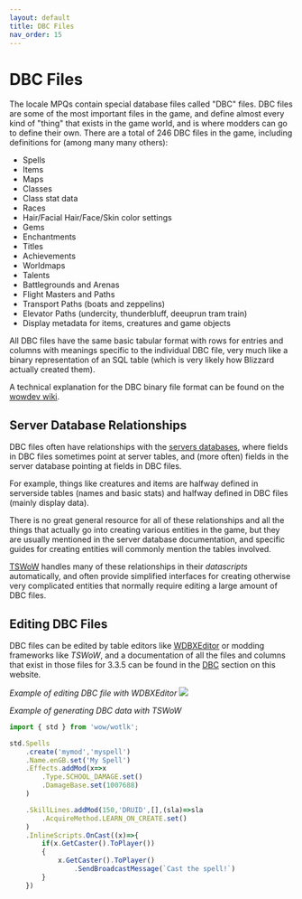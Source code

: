 ```yaml
---
layout: default
title: DBC Files
nav_order: 15
---
```


# DBC Files

The locale MPQs contain special database files called "DBC" files. DBC files are some of the most important files in the game, and define almost every kind of "thing" that exists in the game world, and is where modders can go to define their own. There are a total of 246 DBC files in the game, including definitions for (among many many others): 

- Spells
- Items
- Maps
- Classes
- Class stat data
- Races
- Hair/Facial Hair/Face/Skin color settings
- Gems
- Enchantments
- Titles
- Achievements
- Worldmaps
- Talents
- Battlegrounds and Arenas
- Flight Masters and Paths
- Transport Paths (boats and zeppelins)
- Elevator Paths (undercity, thunderbluff, deeuprun tram train)
- Display metadata for items, creatures and game objects

All DBC files have the same basic tabular format with rows for entries and columns with meanings specific to the individual DBC file, very much like a binary representation of an SQL table (which is very likely how Blizzard actually created them).

A technical explanation for the DBC binary file format can be found on the [wowdev wiki](https://wowdev.wiki/DBC).

## Server Database Relationships

DBC files often have relationships with the [servers databases](./server_database), where fields in DBC files sometimes point at server tables, and (more often) fields in the server database pointing at fields in DBC files.

For example, things like creatures and items are halfway defined in serverside tables (names and basic stats) and halfway defined in DBC files (mainly display data).

There is no great general resource for all of these relationships and all the things that actually go into creating various entities in the game, but they are usually mentioned in the server database documentation, and specific guides for creating entities will commonly mention the tables involved.

[TSWoW](https://tswow.github.io/tswow-wiki/) handles many of these relationships in their _datascripts_ automatically, and often provide simplified interfaces for creating otherwise very complicated entities that normally require editing a large amount of DBC files.

## Editing DBC Files

DBC files can be edited by table editors like [WDBXEditor](https://github.com/WowDevTools/WDBXEditor) or modding frameworks like _TSWoW_, and a documentation of all the files and columns that exist in those files for 3.3.5 can be found in the [DBC](../dbc) section on this website.

_Example of editing DBC file with WDBXEditor_
<img class="mi ili" src="https://i.imgur.com/8P38ecN.png">

_Example of generating DBC data with TSWoW_

```ts
import { std } from 'wow/wotlk';

std.Spells
    .create('mymod','myspell')
    .Name.enGB.set('My Spell')
    .Effects.addMod(x=>x
        .Type.SCHOOL_DAMAGE.set()
        .DamageBase.set(1007688)
    )

    .SkillLines.addMod(150,'DRUID',[],(sla)=>sla
        .AcquireMethod.LEARN_ON_CREATE.set()
    )
    .InlineScripts.OnCast((x)=>{
        if(x.GetCaster().ToPlayer())
        {
            x.GetCaster().ToPlayer()
                .SendBroadcastMessage(`Cast the spell!`)
        }
    })
```
